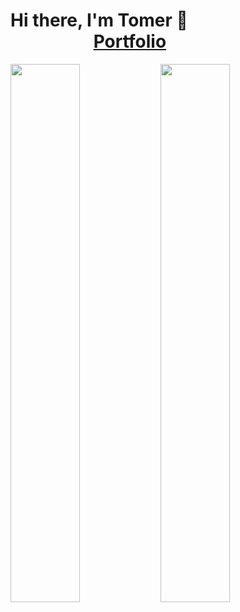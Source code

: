 # Hi there, I'm Tomer 👋 &nbsp;  &nbsp;  &nbsp;  &nbsp;  &nbsp;  &nbsp;  &nbsp;  &nbsp;  &nbsp;  &nbsp;  &nbsp;  &nbsp;  &nbsp;  &nbsp;  &nbsp;  &nbsp;  &nbsp;  &nbsp;  &nbsp;  &nbsp;  &nbsp;  &nbsp;  &nbsp;  &nbsp;  &nbsp;  &nbsp;  [Portfolio](https://portfolio-tomerssh.vercel.app)

<img align="left" width="47%" src="https://github-readme-stats.vercel.app/api?username=tomerssh&show_icons=true&theme=default" />

<img align="left" width="47%" src="https://github-readme-stats.vercel.app/api/top-langs/?username=tomerssh&layout=compact" />

<!--
![Anurag's GitHub stats](https://github-readme-stats.vercel.app/api?username=tomerssh&show_icons=true&theme=nord)

[![Top Langs](https://github-readme-stats.vercel.app/api/top-langs/?username=tomerssh&layout=compact)](https://github.com/anuraghazra/github-readme-stats)
-->

<!--
**tomerssh/tomerssh** is a ✨ _special_ ✨ repository because its `README.md` (this file) appears on your GitHub profile.

Here are some ideas to get you started:

- 🔭 I’m currently working on ...
- 🌱 I’m currently learning ...
- 👯 I’m looking to collaborate on ...
- 🤔 I’m looking for help with ...
- 💬 Ask me about ...
- 📫 How to reach me: ...
- 😄 Pronouns: ...
- ⚡ Fun fact: ...
-->
